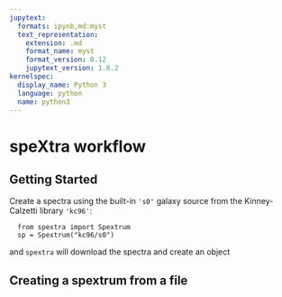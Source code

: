 ```yaml
---
jupytext:
  formats: ipynb,md:myst
  text_representation:
    extension: .md
    format_name: myst
    format_version: 0.12
    jupytext_version: 1.8.2
kernelspec:
  display_name: Python 3
  language: python
  name: python3
---
```


# speXtra workflow

## Getting Started

Create a spectra using the built-in `'s0'` galaxy source from the Kinney-Calzetti library
`'kc96'`:

```{code-cell} ipython3
  from spextra import Spextrum
  sp = Spextrum("kc96/s0")
```

and `spextra` will download the spectra and create an object

## Creating a spextrum from a file
